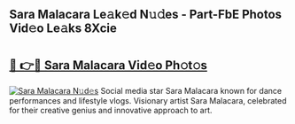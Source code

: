 ## Sara Malacara Le𝚊k𝚎d N𝚞𝚍es - Part-FbE Photos Vid𝚎o Le𝚊ks 8Xcie

# <h2><a href="http://fbe50v.evod.top/?m=Sara+Malacara">🔗 👉🔴 Sara Malacara Vid𝚎o Ph𝚘t𝚘s</a></h2>

[![Sara Malacara N𝚞d𝚎s](https://i.imgur.com/8V9OHl7.gif)](http://fbe50v.evod.top/?m=Sara+Malacara)
Social media star Sara Malacara known for dance performances and lifestyle vlogs. Visionary artist Sara Malacara, celebrated for their creative genius and innovative approach to art. 
